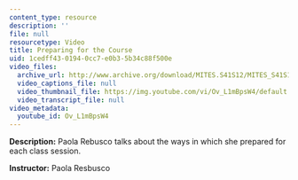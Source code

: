 ```yaml
---
content_type: resource
description: ''
file: null
resourcetype: Video
title: Preparing for the Course
uid: 1cedff43-0194-0cc7-e0b3-5b34c88f500e
video_files:
  archive_url: http://www.archive.org/download/MITES.S41S12/MITES_S41S12_Teaching03_300k.mp4
  video_captions_file: null
  video_thumbnail_file: https://img.youtube.com/vi/Ov_L1mBpsW4/default.jpg
  video_transcript_file: null
video_metadata:
  youtube_id: Ov_L1mBpsW4
---
```


**Description:** Paola Rebusco talks about the ways in which she prepared for each class session.

**Instructor:** Paola Resbusco